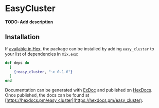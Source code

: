 # EasyCluster

**TODO: Add description**

## Installation

If [available in Hex](https://hex.pm/docs/publish), the package can be installed
by adding `easy_cluster` to your list of dependencies in `mix.exs`:

```elixir
def deps do
  [
    {:easy_cluster, "~> 0.1.0"}
  ]
end
```

Documentation can be generated with [ExDoc](https://github.com/elixir-lang/ex_doc)
and published on [HexDocs](https://hexdocs.pm). Once published, the docs can
be found at [https://hexdocs.pm/easy_cluster](https://hexdocs.pm/easy_cluster).

